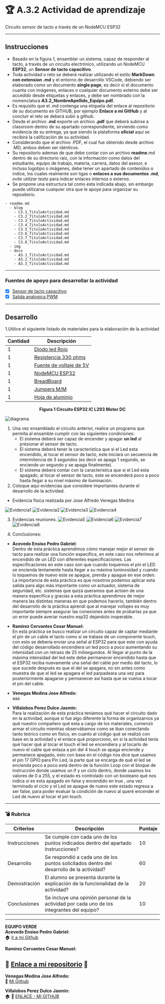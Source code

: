 # :trophy: A.3.2 Actividad de aprendizaje

Circuito sensor de tacto a través de un NodeMCU ESP32
___

## Instrucciones

- Basado en la figura 1, ensamblar un sistema, capaz de responder al tacto, a través de un circuito electrónico, utilizando un NodeMCU **ESP32**, un  **Sensor de tacto capacitivo**.
- Toda actividad o reto se deberá realizar utilizando el estilo **MarkDown con extension .md** y el entorno de desarrollo VSCode, debiendo ser elaborado como un documento **single page**, es decir si el documento cuanta con imágenes, enlaces o cualquier documento externo debe ser accedido desde etiquetas y enlaces, y debe ser nombrado con la nomenclatura **A3.2_NombreApellido_Equipo.pdf.**
- Es requisito que el .md contenga una etiqueta del enlace al repositorio de su documento en GITHUB, por ejemplo **Enlace a mi GitHub** y al concluir el reto se deberá subir a github.
- Desde el archivo **.md** exporte un archivo **.pdf** que deberá subirse a classroom dentro de su apartado correspondiente, sirviendo como evidencia de su entrega, ya que siendo la plataforma **oficial** aquí se recibirá la calificación de su actividad.
- Considerando que el archivo .PDF, el cual fue obtenido desde archivo .MD, ambos deben ser idénticos.
- Su repositorio ademas de que debe contar con un archivo **readme**.md dentro de su directorio raíz, con la información como datos del estudiante, equipo de trabajo, materia, carrera, datos del asesor, e incluso logotipo o imágenes, debe tener un apartado de contenidos o indice, los cuales realmente son ligas o **enlaces a sus documentos .md**, _evite utilizar texto_ para indicar enlaces internos o externo.
- Se propone una estructura tal como esta indicada abajo, sin embargo puede utilizarse cualquier otra que le apoye para organizar su repositorio.
  
```
- readme.md
  - blog
    - C3.1_TituloActividad.md
    - C3.2_TituloActividad.md
    - C3.3_TituloActividad.md
    - C3.4_TituloActividad.md
    - C3.5_TituloActividad.md
    - C3.6_TituloActividad.md
    - C3.7_TituloActividad.md
    - C3.8_TituloActividad.md
  - img
  - docs
    - A3.1_TituloActividad.md
    - A3.2_TituloActividad.md
    - A3.3_TituloActividad.md
```
___

### Fuentes de apoyo para desarrollar la actividad

- [x] [Sensor de tacto capacitivo](https://randomnerdtutorials.com/esp32-touch-pins-arduino-ide/)
- [x] [Salida analogica PWM](https://randomnerdtutorials.com/esp32-pwm-arduino-ide/)

___

## Desarrollo

1.Utilice el siguiente listado de materiales para la elaboración de la actividad

| Cantidad | Descripción                                                                                                                                                                                                                |
| -------- | -------------------------------------------------------------------------------------------------------------------------------------------------------------------------------------------------------------------------- |
| 1        | [Diodo led Rojo](https://www.steren.com.mx/led-ultrabrillante-de-5-mm-color-rojo.html)                                                                                                                                                                                                             |
| 1        | [Resistencia 330 ohms](https://www.steren.com.mx/resistencia-de-carbon-de-1-2-watt-al-5-de-tolerancia-de-330-ohms.html)                                                                                                                                                                                                        |
| 1        | [Fuente de voltaje de  5V](https://www.amazon.com.mx/AC-DC-fuente-alimentaci%C3%B3n-Black/dp/B078RXZM4C/ref=asc_df_B078RXZM4C/?tag=gledskshopmx-20&linkCode=df0&hvadid=450926494212&hvpos=&hvnetw=g&hvrand=1295224076675663008&hvpone=&hvptwo=&hvqmt=&hvdev=c&hvdvcmdl=&hvlocint=&hvlocphy=9073855&hvtargid=pla-436418104506&psc=1)                                                                                                                                                                                                     |
| 1        | [NodeMCU ESP32](https://www.amazon.com.mx/ESP-32-ESP-32S-ESP-WROOM-32-ESP32-S-desarrollo/dp/B07TBFC75Z/ref=sr_1_2?__mk_es_MX=%C3%85M%C3%85%C5%BD%C3%95%C3%91&dchild=1&keywords=esp32&qid=1599003438&sr=8-2)                |
| 1        | [BreadBoard](https://www.amazon.com.mx/Deke-Home-Breadboard-distribuci%C3%B3n-electr%C3%B3nica/dp/B086C9HK7V/ref=sr_1_22?__mk_es_MX=%C3%85M%C3%85%C5%BD%C3%95%C3%91&dchild=1&keywords=breadboard&qid=1599003455&sr=8-22)   |
| 1        | [Jumpers M/M](https://www.amazon.com.mx/ELEGOO-Macho-Hembra-Macho-Macho-Hembra-Hembra-Protoboard/dp/B06ZXSQ5WG/ref=sr_1_1?__mk_es_MX=%C3%85M%C3%85%C5%BD%C3%95%C3%91&dchild=1&keywords=jumper+wires&qid=1599003519&sr=8-1) |
| 1        | [Hoja de aluminio](https://www.amazon.com.mx/PAPEL-ALUMINIO-ALUPRACTIK-HOJAS-SHEETS/dp/B08D8QSJXM/ref=asc_df_B08D8QSJXM/?tag=gledskshopmx-20&linkCode=df0&hvadid=450927726949&hvpos=&hvnetw=g&hvrand=14940832341489969278&hvpone=&hvptwo=&hvqmt=&hvdev=c&hvdvcmdl=&hvlocint=&hvlocphy=9073855&hvtargid=pla-1009814023604&psc=1)                                                                                                              


<p align="center"> 
    <strong>Figura 1 Circuito ESP32 IC L293 Motor DC</strong>  
</p>

![diagrama](../img/C3.x_ESP32_Touch_sensitive_led_schematic.jpg)

1. Una vez ensamblado el circuito anterior, realice un programa que permita al ensamble cumplir con las siguientes condiciones:
    - El sistema deberá ser capaz de encender y apagar **un led** al presionar el sensor de tacto.
    - El sistema deberá tener la característica que si el Led esta encendido, al tocar el sensor de tacto, este iniciara un secuencia de intermitencia de 3 segundos (es decir se apaga 1 segundo, se enciende un segundo y se apaga finalmente).
    - El sistema deberá contar con la característica que si el Led esta apagado, al tocar el sensor de tacto, este se encenderá poco a poco hasta llegar a su nivel máximo de iluminación.
2. Coloque aquí evidencias que considere importantes durante el desarrollo de la actividad.
- Evidencia fisica realizada por Jose Alfredo Venegas Medina

![Evidencia1](../img/A3.2.Evidencia3.png)
![Evidencia2](../img/A3.2.Evidencia4.png)
![Evidencia3](../img/A3.2.Evidencia1.png)
![Evidencia4](../img/A3.2.Evidencia2.png)

3. Evidencias reuniones.
![Evidencia5](../img/A3.2_Evidencia.PNG)
![Evidencia6](../img/A3.2_Evidencia11.PNG)
![Evidencia7](../img/A3.2.E1.png)
![Evidencia8](../img/A3.2.E2.png)

4. Conclusiones:
- **Acevedo Ensiso Pedro Gabriel:**  
Dentro de esta práctica aprendimos cómo manejar mejor el sensor de tacto para realizar una función específica, en este caso nos referimos al encendido de un LED con diferentes especificaciones. Las especificaciones en este caso son que cuando toquemos el pin el LED se encienda lentamente hasta llegar a su máxima luminosidad y cuando lo toquemos de nuevo este se apague, prenda y apague en ese orden. La importancia de esta práctica es que nosotros podemos aplicar esta salida para algo más importante como un actuador, sistema de seguridad, etc. sistemas que quizá queramos que actúen de una manera específica y gracias  a esta práctica aprendimos de mejor manera las distintas maneras en que podemos hacerlo, también dentro del desarrollo de la práctica aprendí que al manejar voltajes es muy importante siempre asegurar las conexiones antes de probarlas ya que un error puede averiar nuestro esp32 dejandolo inoperable. 

- **Ramirez Cervantes Cesar Manuel:**  
En esta práctica se busco realizar un circuito capaz de captar mediante el pin de un cable el tacto como si se tratase de un componente touch, con esto se debería enviar una señal al ESP32 para que este con ayuda del código desarrollado encendiera un led poco a poco aumentando su intensidad con un retraso de 25 milisegundos. Al llegar al punto de la máxima intensidad del led este debe permanecer encendido hasta que el ESP32 reciba nuevamente una señal del cable por medio del tacto, lo que sucede después es que el del se apagara, no sin antes como muestra de que el led se apagara el led parpadeara una vez para posteriormente apagarse y permanecer así hasta que se vuelva a tocar el pin del cable. 

- **Venegas Medina Jose Alfredo:**    
aaa

- **Villalobos Perez Dulce Jasmin:**  
Para la realización de esta práctica teníamos qué hacer el circuito dado en la actividad, aunque si fue algo diferente la forma de organizarnos ya qué nuestro compañero qué esta a cargo de los materiales, comenzó armar el circuito mientras observábamos como se iban conectando tanto teórico como en físico, en cuanto al código qué se realizó con base en la actividad y el enlace qué proporciono,  en si la actividad tenía qué hacer qué al tocar el touch el led se encendiera y al tocarlo de nuevo el cable qué enlaza a pin del 4 touch se apaga enciende y permanece apagado, esto con base en el código nos dice que usamos el pin 17 GPIO para Pin Led, la parte qué se encarga de qué el led se encienda poco a poco está dentro de la función Loop con el bloque de instrucción donde usamos un if y un ciclo dentro, donde usamos los valores de 0 a 255, y el estado es controlado con un booleano qué nos indica si es esta apagado en false y encendido en true , una vez terminado el ciclo y el Led se apague de nuevo este estado regresa a ser false, para poder evaluar la condición de nuevo al queré encender el Led de nuevo al tocar el pin touch.
___

### :bomb: Rubrica

| Criterios     | Descripción                                                                                  | Puntaje |
| ------------- | -------------------------------------------------------------------------------------------- | ------- |
| Instrucciones | Se cumple con cada uno de los puntos indicados dentro del apartado Instrucciones?            | 10      |
| Desarrollo    | Se respondió a cada uno de los puntos solicitados dentro del desarrollo de la actividad?     | 60      |
| Demostración  | El alumno se presenta durante la explicación de la funcionalidad de la actividad?            | 20      |
| Conclusiones  | Se incluye una opinión personal de la actividad  por cada uno de los integrantes del equipo? | 10      |

___
**EQUIPO VERDE**  
**Acevedo Ensiso Pedro Gabriel:**   
:house: [Ir a mi Github](https://github.com/Gabriel123x/Sistemas_Programables.git)

**Ramirez Cervantes Cesar Manuel:**  
## :link: [Enlace a mi repositorio](https://github.com/CMRamirezC/Sistemas_Programables_Ramirez_Cervantes.git) :link:


**Venegas Medina Jose Alfredo:**   
:wolf: [Mi Github](https://github.com/Alfredopflc/Sistemas-Programables)

**Villalobos Perez Dulce Jasmin:**  
:house: :open_file_folder: [ENLACE - MI GITHUB](https://github.com/Villalobos39/SISTEMAS-PROGRAMABLES.git )